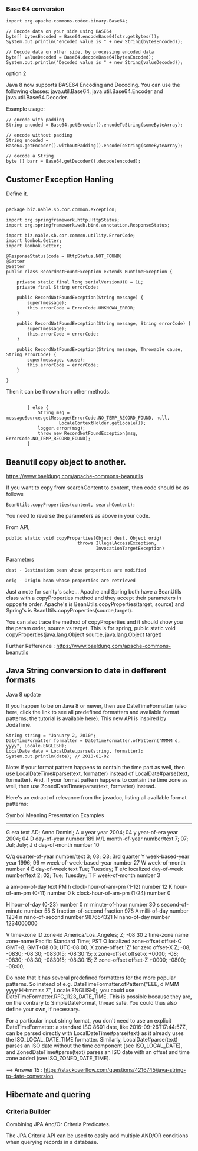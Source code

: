 
### Base 64 conversion
```
import org.apache.commons.codec.binary.Base64;

// Encode data on your side using BASE64
byte[] bytesEncoded = Base64.encodeBase64(str.getBytes());
System.out.println("encoded value is " + new String(bytesEncoded));

// Decode data on other side, by processing encoded data
byte[] valueDecoded = Base64.decodeBase64(bytesEncoded);
System.out.println("Decoded value is " + new String(valueDecoded));
```

option 2



Java 8 now supports BASE64 Encoding and Decoding. You can use the following classes: java.util.Base64, java.util.Base64.Encoder and java.util.Base64.Decoder.

Example usage:
```
// encode with padding
String encoded = Base64.getEncoder().encodeToString(someByteArray);

// encode without padding
String encoded = Base64.getEncoder().withoutPadding().encodeToString(someByteArray);

// decode a String
byte [] barr = Base64.getDecoder().decode(encoded); 

```


## Customer Exception Hanling


Define it.

```

package biz.nable.sb.cor.common.exception;

import org.springframework.http.HttpStatus;
import org.springframework.web.bind.annotation.ResponseStatus;

import biz.nable.sb.cor.common.utility.ErrorCode;
import lombok.Getter;
import lombok.Setter;

@ResponseStatus(code = HttpStatus.NOT_FOUND)
@Getter
@Setter
public class RecordNotFoundException extends RuntimeException {

	private static final long serialVersionUID = 1L;
	private final String errorCode;

	public RecordNotFoundException(String message) {
		super(message);
		this.errorCode = ErrorCode.UNKNOWN_ERROR;
	}

	public RecordNotFoundException(String message, String errorCode) {
		super(message);
		this.errorCode = errorCode;
	}

	public RecordNotFoundException(String message, Throwable cause, String errorCode) {
		super(message, cause);
		this.errorCode = errorCode;
	}

}

```


Then it can be thrown from other methods.


```

		} else {
			String msg = messageSource.getMessage(ErrorCode.NO_TEMP_RECORD_FOUND, null,
					LocaleContextHolder.getLocale());
			logger.error(msg);
			throw new RecordNotFoundException(msg, ErrorCode.NO_TEMP_RECORD_FOUND);
		}

```



## Beanutil copy object to another.

https://www.baeldung.com/apache-commons-beanutils


If you want to copy from searchContent to content, then code should be as follows

```
BeanUtils.copyProperties(content, searchContent);
```

You need to reverse the parameters as above in your code.

From API,

```
public static void copyProperties(Object dest, Object orig)
                           throws IllegalAccessException,
                                  InvocationTargetException)
```

Parameters


    dest - Destination bean whose properties are modified

    orig - Origin bean whose properties are retrieved

Just a note for sanity's sake... Apache and Spring both have a BeanUtils class with a copyProperties method and they accept their parameters in opposite order. Apache's is BeanUtils.copyProperties(target, source) and Spring's is BeanUtils.copyProperties(source,target).

You can also trace the method of copyProperties and it should show you the param order, source vs target. This is for spring, public static void copyProperties(java.lang.Object source, java.lang.Object target)


Further Refference : https://www.baeldung.com/apache-commons-beanutils



## Java String conversion to date in defferent formats


Java 8 update

If you happen to be on Java 8 or newer, then use DateTimeFormatter (also here, click the link to see all predefined formatters and available format patterns; the tutorial is available here). This new API is inspired by JodaTime.


```
String string = "January 2, 2010";
DateTimeFormatter formatter = DateTimeFormatter.ofPattern("MMMM d, yyyy", Locale.ENGLISH);
LocalDate date = LocalDate.parse(string, formatter);
System.out.println(date); // 2010-01-02

```

Note: if your format pattern happens to contain the time part as well, then use LocalDateTime#parse(text, formatter) instead of LocalDate#parse(text, formatter). And, if your format pattern happens to contain the time zone as well, then use ZonedDateTime#parse(text, formatter) instead.

Here's an extract of relevance from the javadoc, listing all available format patterns:


Symbol  Meaning                     Presentation  Examples
------  --------------------------  ------------  ----------------------------------------------
G       era                         text          AD; Anno Domini; A
u       year                        year          2004; 04
y       year-of-era                 year          2004; 04
D       day-of-year                 number        189
M/L     month-of-year               number/text   7; 07; Jul; July; J
d       day-of-month                number        10

Q/q     quarter-of-year             number/text   3; 03; Q3; 3rd quarter
Y       week-based-year             year          1996; 96
w       week-of-week-based-year     number        27
W       week-of-month               number        4
E       day-of-week                 text          Tue; Tuesday; T
e/c     localized day-of-week       number/text   2; 02; Tue; Tuesday; T
F       week-of-month               number        3

a       am-pm-of-day                text          PM
h       clock-hour-of-am-pm (1-12)  number        12
K       hour-of-am-pm (0-11)        number        0
k       clock-hour-of-am-pm (1-24)  number        0

H       hour-of-day (0-23)          number        0
m       minute-of-hour              number        30
s       second-of-minute            number        55
S       fraction-of-second          fraction      978
A       milli-of-day                number        1234
n       nano-of-second              number        987654321
N       nano-of-day                 number        1234000000

V       time-zone ID                zone-id       America/Los_Angeles; Z; -08:30
z       time-zone name              zone-name     Pacific Standard Time; PST
O       localized zone-offset       offset-O      GMT+8; GMT+08:00; UTC-08:00;
X       zone-offset 'Z' for zero    offset-X      Z; -08; -0830; -08:30; -083015; -08:30:15;
x       zone-offset                 offset-x      +0000; -08; -0830; -08:30; -083015; -08:30:15;
Z       zone-offset                 offset-Z      +0000; -0800; -08:00;


Do note that it has several predefined formatters for the more popular patterns. So instead of e.g. DateTimeFormatter.ofPattern("EEE, d MMM yyyy HH:mm:ss Z", Locale.ENGLISH);, you could use DateTimeFormatter.RFC_1123_DATE_TIME. This is possible because they are, on the contrary to SimpleDateFormat, thread safe. You could thus also define your own, if necessary.

For a particular input string format, you don't need to use an explicit DateTimeFormatter: a standard ISO 8601 date, like 2016-09-26T17:44:57Z, can be parsed directly with LocalDateTime#parse(text) as it already uses the ISO_LOCAL_DATE_TIME formatter. Similarly, LocalDate#parse(text) parses an ISO date without the time component (see ISO_LOCAL_DATE), and ZonedDateTime#parse(text) parses an ISO date with an offset and time zone added (see ISO_ZONED_DATE_TIME).

-->  Answer 15 : 
https://stackoverflow.com/questions/4216745/java-string-to-date-conversion



## Hibernate and quering

### Criteria Builder 

Combining JPA And/Or Criteria Predicates.

The JPA Criteria API can be used to easily add multiple AND/OR conditions when querying records in a database.

